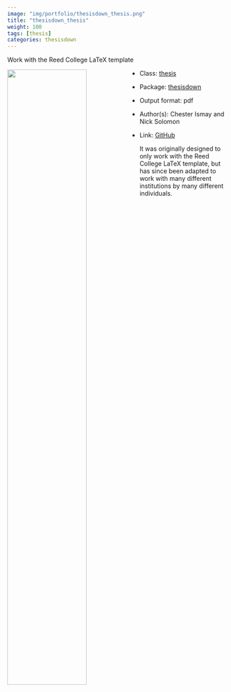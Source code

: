 ```yaml
---
image: "img/portfolio/thesisdown_thesis.png"
title: "thesisdown_thesis"
weight: 100
tags: [thesis]
categories: thesisdown
---
```


Work with the Reed College LaTeX template

<!--more-->

<p><a href="../../img/portfolio/thesisdown_thesis.png"><img class = "jf-image-shadow" src="../../img/portfolio/thesisdown_thesis.png" style="display: block; margin: auto;" width="60%"  align="left"></a></p>

- Class: [thesis](../../tags/thesis)
- Package: [thesisdown](thesisdown)
- Output format: pdf

- Author(s): Chester Ismay and Nick Solomon
- Link: [GitHub](https://github.com/ismayc/thesisdown)

It was originally designed to only work with the Reed College LaTeX template, but has since been adapted to work with many different institutions by many different individuals.
